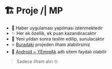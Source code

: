 # 🏗️ Proje /| MP

- 📰 Haber uygulaması yapılması istenmektedir
- ✨ Her ek özellik, ek puan kazandıracaktır
- 📅 Yeni yıldan sonra teslim edilip, sunulacaktır
- ⭐ [Buradaki](https://github.com/haerulmuttaqin/PopularNews) projeden ilham alabilirsiniz
- 📖 [Android ~ YEmreAk](https://android.yemreak.com) adlı sitem faydalı olabilir

> Sadece ilham alın 🙄
